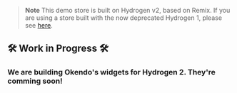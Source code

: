 > **Note**
> This demo store is built on Hydrogen v2, based on Remix. If you are using a store built with the now deprecated Hydrogen 1, please see [here](https://github.com/okendo/okendo-shopify-hydrogen-demo/tree/hydrogen-1-archive).

## 🛠️ Work in Progress 🛠️

### We are building Okendo's widgets for Hydrogen 2. They're comming soon!
